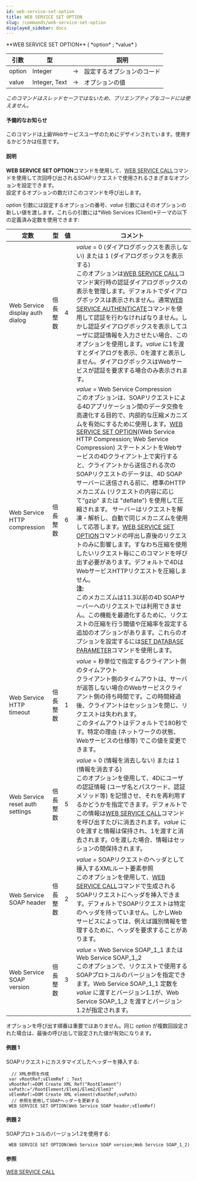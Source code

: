 ```yaml
---
id: web-service-set-option
title: WEB SERVICE SET OPTION
slug: /commands/web-service-set-option
displayed_sidebar: docs
---
```


<!--REF #_command_.WEB SERVICE SET OPTION.Syntax-->**WEB SERVICE SET OPTION** ( *option* ; *value* )<!-- END REF-->
<!--REF #_command_.WEB SERVICE SET OPTION.Params-->
| 引数 | 型 |  | 説明 |
| --- | --- | --- | --- |
| option | Integer | &#8594;  | 設定するオプションのコード |
| value | Integer, Text | &#8594;  | オプションの値 |

<!-- END REF-->

*このコマンドはスレッドセーフではないため、プリエンプティブなコードには使えません。*


#### 予備的なお知らせ 

<!--REF #_command_.WEB SERVICE SET OPTION.Summary-->このコマンドは上級Webサービスユーザのためにデザインされています。<!-- END REF-->使用するかどうかは任意です。

#### 説明 

**WEB SERVICE SET OPTION**コマンドを使用して、[WEB SERVICE CALL](web-service-call.md)コマンドを使用して次回呼び出されるSOAPリクエストで使用されるさまざまなオプションを設定できます。  
設定するオプションの数だけこのコマンドを呼び出します。

*option* 引数には設定するオプションの番号、*value* 引数にはそのオプションの新しい値を渡します。これらの引数には*Web Services (Client)*テーマの以下の定義済み定数を使用できます:

| 定数                              | 型    | 値 | コメント                                                                                                                                                                                                                                                                                                                                                                                                                                                                                                                                                                                                                                                                                                                                                                                        |
| ------------------------------- | ---- | - | ------------------------------------------------------------------------------------------------------------------------------------------------------------------------------------------------------------------------------------------------------------------------------------------------------------------------------------------------------------------------------------------------------------------------------------------------------------------------------------------------------------------------------------------------------------------------------------------------------------------------------------------------------------------------------------------------------------------------------------------------------------------------------------------- |
| Web Service display auth dialog | 倍長整数 | 4 | *value* \= 0 (ダイアログボックスを表示しない) または 1 (ダイアログボックスを表示する)<br/>このオプションは[WEB SERVICE CALL](web-service-call.md)コマンド実行時の認証ダイアログボックスの表示を管理します。デフォルトでダイアログボックスは表示されません。通常[WEB SERVICE AUTHENTICATE](web-service-authenticate.md)コマンドを使用して認証を行わなければなりません。しかし認証ダイアログボックスを表示してユーザに認証情報を入力させたい場合、このオプションを使用します。*value* に1を渡すとダイアログを表示、0を渡すと表示しません。ダイアログボックスはWebサービスが認証を要求する場合のみ表示されます。                                                                                                                                                                                                                                                                                                                                                                                                           |
| Web Service HTTP compression    | 倍長整数 | 6 | *value* \= Web Service Compression <br/> このオプションは、SOAPリクエストによる4Dアプリケーション間のデータ交換を高速化する目的で、内部的な圧縮メカニズムを有効にするために使用します。[WEB SERVICE SET OPTION](web-service-set-option.md)(Web Service HTTP Compression; Web Service Compression) ステートメントをWebサービスの4Dクライアント上で実行すると、クライアントから送信される次のSOAPリクエストのデータは、4D SOAPサーバーに送信される前に、標準のHTTPメカニズム (リクエストの内容に応じて"gzip" または "deflate") を使用して圧縮されます。 サーバーはリクエストを解凍・解析し、自動で同じメカニズムを使用して応答します。[WEB SERVICE SET OPTION](web-service-set-option.md)コマンドの呼出し直後のリクエストのみに影響します。すなわち圧縮を使用したいリクエスト毎にこのコマンドを呼び出す必要があります。デフォルトで4DはWebサービスHTTPリクエストを圧縮しません。<br/>**注:** <br/>このメカニズムは11.3以前の4D SOAPサーバーへのリクエストでは利用できません。この機能を最適化するために、リクエストの圧縮を行う閾値や圧縮率を設定する追加のオプションがあります。これらのオプションを設定するには[SET DATABASE PARAMETER](set-database-parameter.md)コマンドを使用します。 |
| Web Service HTTP timeout        | 倍長整数 | 1 | *value* \= 秒単位で指定するクライアント側のタイムアウト<br/>クライアント側のタイムアウトは、サーバが返答しない場合のWebサービスクライアント側の待ち時間です。この時間経過後、クライアントはセッションを閉じ、リクエストは失われます。<br/>このタイムアウトはデフォルトで180秒です。特定の理由 (ネットワークの状態、Webサービスの仕様等) でこの値を変更できます。                                                                                                                                                                                                                                                                                                                                                                                                                                                                                                                                                                           |
| Web Service reset auth settings | 倍長整数 | 5 | *value* \= 0 (情報を消去しない) または 1 (情報を消去する)<br/>このオプションを使用して、4Dにユーザの認証情報 (ユーザ名とパスワード、認証メソッド等) を記憶させ、それを再利用するかどうかを指定できます。デフォルトでこの情報は[WEB SERVICE CALL](web-service-call.md)コマンドを呼び出すたびに消去されます。*value* に0を渡すと情報は保持され、1を渡すと消去されます。0を渡した場合、情報はセッションの間保持されます。                                                                                                                                                                                                                                                                                                                                                                                                                                                                                                                                |
| Web Service SOAP header         | 倍長整数 | 2 | *value* \= SOAPリクエストのヘッダとして挿入するXMLルート要素参照<br/>このオプションを使用して、[WEB SERVICE CALL](web-service-call.md)コマンドで生成されるSOAPリクエストにヘッダを挿入できます。デフォルトでSOAPリクエストは特定のヘッダを持っていません。しかしWebサービスによっては、例えば識別情報を管理するために、ヘッダを要求することがあります。                                                                                                                                                                                                                                                                                                                                                                                                                                                                                                                                                                    |
| Web Service SOAP version        | 倍長整数 | 3 | *value* \= Web Service SOAP\_1\_1 または Web Service SOAP\_1\_2<br/>このオプションで、リクエストで使用するSOAPプロトコルのバージョンを指定できます。Web Service SOAP\_1\_1 定数を *value* に渡すとバージョン1.1が、Web Service SOAP\_1\_2 を渡すとバージョン1.2が指定されます。                                                                                                                                                                                                                                                                                                                                                                                                                                                                                                                                                                             |

オプションを呼び出す順番は重要ではありません。同じ *option* が複数回設定された場合は、最後の呼び出しで設定された値が有効になります。

#### 例題 1 

SOAPリクエストにカスタマイズしたヘッダーを挿入する:   

```4d
  // XML参照を作成
 var vRootRef;vElemRef : Text
 vRootRef:=DOM Create XML Ref("RootElement")
 vxPath:="/RootElement/Elem1/Elem2/Elem3"
 vElemRef:=DOM Create XML element(vRootRef;vxPath)
  // 参照を使用してSOAPヘッダーを更新する
 WEB SERVICE SET OPTION(Web Service SOAP header;vElemRef)
```

#### 例題 2 

 SOAPプロトコルのバージョン1.2を使用する:   

```4d
 WEB SERVICE SET OPTION(Web Service SOAP version;Web Service SOAP_1_2)
```

#### 参照 

[WEB SERVICE CALL](web-service-call.md)  